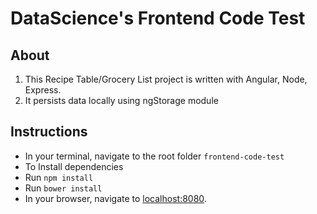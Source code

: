 DataScience's Frontend Code Test
==================


## About

1. This Recipe Table/Grocery List project is written with Angular, Node, Express. 
2. It persists data locally using ngStorage module

## Instructions

* In your terminal, navigate to the root folder `frontend-code-test`
* To Install dependencies
* Run `npm install`
* Run `bower install`
* In your browser, navigate to [localhost:8080](http://localhost:8080).
